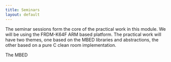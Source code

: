 ```yaml
---
title: Seminars
layout: default
---
```


The seminar sessions form the core of the practical work in this module.  We will be using the FRDM-K64F ARM based platform.  The practical work will have two themes, one based on the MBED libraries and abstractions, the other based on a pure C clean room implementation.

The MBED
